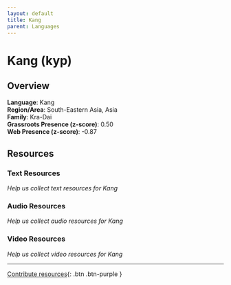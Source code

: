 ```yaml
---
layout: default
title: Kang
parent: Languages
---
```


# Kang (kyp)

## Overview

**Language**: Kang  
**Region/Area**: South-Eastern Asia, Asia  
**Family**: Kra-Dai  
**Grassroots Presence (z-score)**: 0.50  
**Web Presence (z-score)**: -0.87  

## Resources

### Text Resources
*Help us collect text resources for Kang*

### Audio Resources
*Help us collect audio resources for Kang*

### Video Resources
*Help us collect video resources for Kang*

---

[Contribute resources](https://forms.office.com/e/1SfLJx3u1r){: .btn .btn-purple }
